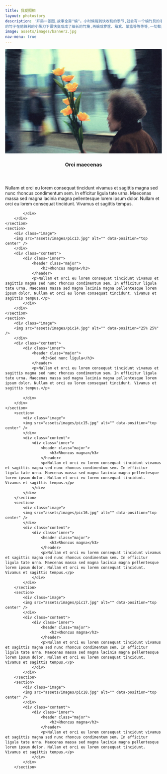 ```yaml
---
title: 我爱照相
layout: photostory
description: '开局一张图,故事全靠"编"。小时候每到快收割的季节,就会有一个编竹具的手艺人挨村挨户来卖手艺,因为总有些人家的箩筐簸箕坏了需要修补换新。我喜欢看新砍下
的竹子在他锋利的小柴刀下很快变成成了细长的竹篾,再编成箩筐、簸箕、菜篮等等等等,一切都显得很神奇。所以,我喜欢"编"这个字。'
image: assets/images/banner2.jpg
nav-menu: true
---
```


<!-- Main -->
<div id="main">


<!-- Two -->
<section id="two" class="spotlights">
	<section>
	    <div class="image">
		    <img src="assets/images/pic08.jpg" alt="" data-position="center center" />
		</div>
		<div class="content">
			<div class="inner">
				<header class="major">
					<h3>Orci maecenas</h3>
				</header>
				<p>Nullam et orci eu lorem consequat tincidunt vivamus et sagittis magna sed nunc rhoncus condimentum sem. In efficitur ligula tate urna. Maecenas massa sed magna lacinia magna pellentesque lorem ipsum dolor. Nullam et orci eu lorem consequat tincidunt. Vivamus et sagittis tempus.</p>

			</div>
		</div>
	</section>
	<section>
	    <div class="image">
		<img src="assets/images/pic13.jpg" alt="" data-position="top center" />
		</div>
		<div class="content">
			<div class="inner">
				<header class="major">
					<h3>Rhoncus magna</h3>
				</header>
				<p>Nullam et orci eu lorem consequat tincidunt vivamus et sagittis magna sed nunc rhoncus condimentum sem. In efficitur ligula tate urna. Maecenas massa sed magna lacinia magna pellentesque lorem ipsum dolor. Nullam et orci eu lorem consequat tincidunt. Vivamus et sagittis tempus.</p>
			</div>
		</div>
	</section>
	<section>
	    <div class="image">
		<img src="assets/images/pic14.jpg" alt="" data-position="25% 25%" />
		</div>
		<div class="content">
			<div class="inner">
				<header class="major">
					<h3>Sed nunc ligula</h3>
				</header>
				<p>Nullam et orci eu lorem consequat tincidunt vivamus et sagittis magna sed nunc rhoncus condimentum sem. In efficitur ligula tate urna. Maecenas massa sed magna lacinia magna pellentesque lorem ipsum dolor. Nullam et orci eu lorem consequat tincidunt. Vivamus et sagittis tempus.</p>

			</div>
		</div>
	</section>
		<section>
    	    <div class="image">
    		<img src="assets/images/pic15.jpg" alt="" data-position="top center" />
    		</div>
    		<div class="content">
    			<div class="inner">
    				<header class="major">
    					<h3>Rhoncus magna</h3>
    				</header>
    				<p>Nullam et orci eu lorem consequat tincidunt vivamus et sagittis magna sed nunc rhoncus condimentum sem. In efficitur ligula tate urna. Maecenas massa sed magna lacinia magna pellentesque lorem ipsum dolor. Nullam et orci eu lorem consequat tincidunt. Vivamus et sagittis tempus.</p>
    			</div>
    		</div>
    	</section>
		<section>
    	    <div class="image">
    		<img src="assets/images/pic16.jpg" alt="" data-position="top center" />
    		</div>
    		<div class="content">
    			<div class="inner">
    				<header class="major">
    					<h3>Rhoncus magna</h3>
    				</header>
    				<p>Nullam et orci eu lorem consequat tincidunt vivamus et sagittis magna sed nunc rhoncus condimentum sem. In efficitur ligula tate urna. Maecenas massa sed magna lacinia magna pellentesque lorem ipsum dolor. Nullam et orci eu lorem consequat tincidunt. Vivamus et sagittis tempus.</p>
    			</div>
    		</div>
    	</section>
		<section>
    	    <div class="image">
    		<img src="assets/images/pic17.jpg" alt="" data-position="top center" />
    		</div>
    		<div class="content">
    			<div class="inner">
    				<header class="major">
    					<h3>Rhoncus magna</h3>
    				</header>
    				<p>Nullam et orci eu lorem consequat tincidunt vivamus et sagittis magna sed nunc rhoncus condimentum sem. In efficitur ligula tate urna. Maecenas massa sed magna lacinia magna pellentesque lorem ipsum dolor. Nullam et orci eu lorem consequat tincidunt. Vivamus et sagittis tempus.</p>
    			</div>
    		</div>
    	</section>
		<section>
    	    <div class="image">
    		<img src="assets/images/pic18.jpg" alt="" data-position="top center" />
    		</div>
    		<div class="content">
    			<div class="inner">
    				<header class="major">
    					<h3>Rhoncus magna</h3>
    				</header>
    				<p>Nullam et orci eu lorem consequat tincidunt vivamus et sagittis magna sed nunc rhoncus condimentum sem. In efficitur ligula tate urna. Maecenas massa sed magna lacinia magna pellentesque lorem ipsum dolor. Nullam et orci eu lorem consequat tincidunt. Vivamus et sagittis tempus.</p>
    			</div>
    		</div>
    	</section>
</section>

</div>
